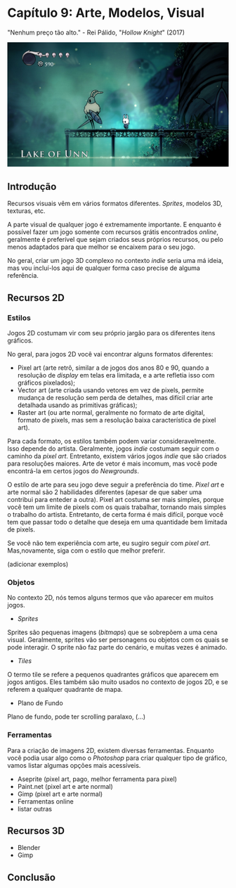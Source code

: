 
# Capítulo 9: Arte, Modelos, Visual
"Nenhum preço tão alto." - Rei Pálido, "_Hollow Knight_" (2017)

![Capítulo 9 capa](../Arquivos/Imagens/capa_09.jpg 'No cost too great.')

## Introdução
Recursos visuais vêm em vários formatos diferentes. _Sprites_, modelos 3D, texturas, etc. 

A parte visual de qualquer jogo é extremamente importante. E enquanto é possível fazer um jogo somente com recursos grátis encontrados _online_, geralmente é preferível que sejam criados seus próprios recursos, ou pelo menos adaptados para que melhor se encaixem para o seu jogo.

No geral, criar um jogo 3D complexo no contexto _indie_ seria uma má ideia, mas vou incluí-los aqui de qualquer forma caso precise de alguma referência.

## Recursos 2D
### Estilos
Jogos 2D costumam vir com seu próprio jargão para os diferentes itens gráficos.

No geral, para jogos 2D você vai encontrar alguns formatos diferentes:
- Pixel art (arte retrô, similar a de jogos dos anos 80 e 90, quando a resolução de _display_ em telas era limitada, e a arte refletia isso com gráficos pixelados);
- Vector art (arte criada usando vetores em vez de pixels, permite mudança de resolução sem perda de detalhes, mas difícil criar arte detalhada usando as primitivas gráficas);
- Raster art (ou arte normal, geralmente no formato de arte digital, formato de pixels, mas sem a resolução baixa característica de pixel art).

Para cada formato, os estilos também podem variar consideravelmente. Isso depende do artista. Geralmente, jogos _indie_ costumam seguir com o caminho da _pixel art_. Entretanto, existem vários jogos _indie_ que são criados para resoluções maiores. Arte de vetor é mais incomum, mas você pode encontrá-la em certos jogos do _Newgrounds_.

O estilo de arte para seu jogo deve seguir a preferência do time. _Pixel art_ e arte normal são 2 habilidades diferentes (apesar de que saber uma contribui para enteder a outra). Pixel art costuma ser mais simples, porque você tem um limite de pixels com os quais trabalhar, tornando mais simples o trabalho do artista. Entretanto, de certa forma é mais difícil, porque você tem que passar todo o detalhe que deseja em uma quantidade bem limitada de pixels.

Se você não tem experiência com arte, eu sugiro seguir com _pixel art_. Mas,novamente, siga com o estilo que melhor preferir.

(adicionar exemplos)

### Objetos
No contexto 2D, nós temos alguns termos que vão aparecer em muitos jogos. 
- _Sprites_

Sprites são pequenas imagens (_bitmaps_) que se sobrepõem a uma cena visual. Geralmente, sprites vão ser personagens ou objetos com os quais se pode interagir. O sprite não faz parte do cenário, e muitas vezes é animado.

- _Tiles_

O termo tile se refere a pequenos quadrantes gráficos que aparecem em jogos antigos. Eles também são muito usados no contexto de jogos 2D, e se referem a qualquer quadrante de mapa.

- Plano de Fundo

Plano de fundo, pode ter scrolling paralaxo, (...)

### Ferramentas
Para a criação de imagens 2D, existem diversas ferramentas. Enquanto você podia usar algo como o _Photoshop_ para criar qualquer tipo de gráfico, vamos listar algumas opções mais acessíveis.

- Aseprite (pixel art, pago, melhor ferramenta para pixel)
- Paint.net (pixel art e arte normal)
- Gimp (pixel art e arte normal)
- Ferramentas online
- listar outras

## Recursos 3D
- Blender
- Gimp



## Conclusão

